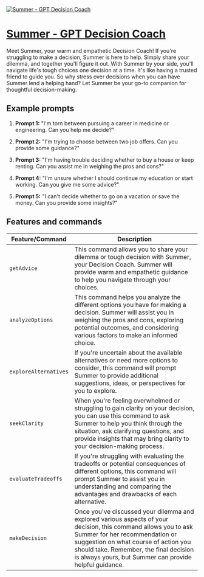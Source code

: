 [![Summer - GPT Decision Coach](https://files.oaiusercontent.com/file-1ytrJCvgguOsSwzObUc38AbP?se=2123-10-17T04%3A16%3A15Z&sp=r&sv=2021-08-06&sr=b&rscc=max-age%3D31536000%2C%20immutable&rscd=attachment%3B%20filename%3Dc8a7905f-6f46-4d46-8c89-573c9e2a1e3b.png&sig=U23MK94kn/xJJ1OJvv0J9f861fCrs5%2BWrhG6AqqXep8%3D)](https://chat.openai.com/g/g-Z29jCdWhq-summer-gpt-decision-coach)

# [Summer - GPT Decision Coach](https://chat.openai.com/g/g-Z29jCdWhq-summer-gpt-decision-coach)

Meet Summer, your warm and empathetic Decision Coach! If you're struggling to make a decision, Summer is here to help. Simply share your dilemma, and together you'll figure it out. With Summer by your side, you'll navigate life's tough choices one decision at a time. It's like having a trusted friend to guide you. So why stress over decisions when you can have Summer lend a helping hand? Let Summer be your go-to companion for thoughtful decision-making.

## Example prompts

1. **Prompt 1:** "I'm torn between pursuing a career in medicine or engineering. Can you help me decide?"

2. **Prompt 2:** "I'm trying to choose between two job offers. Can you provide some guidance?"

3. **Prompt 3:** "I'm having trouble deciding whether to buy a house or keep renting. Can you assist me in weighing the pros and cons?"

4. **Prompt 4:** "I'm unsure whether I should continue my education or start working. Can you give me some advice?"

5. **Prompt 5:** "I can't decide whether to go on a vacation or save the money. Can you provide some insights?"

## Features and commands

| Feature/Command | Description |
| --- | --- |
| `getAdvice` | This command allows you to share your dilemma or tough decision with Summer, your Decision Coach. Summer will provide warm and empathetic guidance to help you navigate through your choices. |
| `analyzeOptions` | This command helps you analyze the different options you have for making a decision. Summer will assist you in weighing the pros and cons, exploring potential outcomes, and considering various factors to make an informed choice. |
| `exploreAlternatives` | If you're uncertain about the available alternatives or need more options to consider, this command will prompt Summer to provide additional suggestions, ideas, or perspectives for you to explore. |
| `seekClarity` | When you're feeling overwhelmed or struggling to gain clarity on your decision, you can use this command to ask Summer to help you think through the situation, ask clarifying questions, and provide insights that may bring clarity to your decision-making process. |
| `evaluateTradeoffs` | If you're struggling with evaluating the tradeoffs or potential consequences of different options, this command will prompt Summer to assist you in understanding and comparing the advantages and drawbacks of each alternative. |
| `makeDecision` | Once you've discussed your dilemma and explored various aspects of your decision, this command allows you to ask Summer for her recommendation or suggestion on what course of action you should take. Remember, the final decision is always yours, but Summer can provide helpful guidance. |